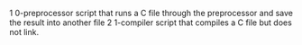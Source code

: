 1 0-preprocessor script that runs a C file through the preprocessor and save the result into another file
2 1-compiler script that compiles a C file but does not link.
